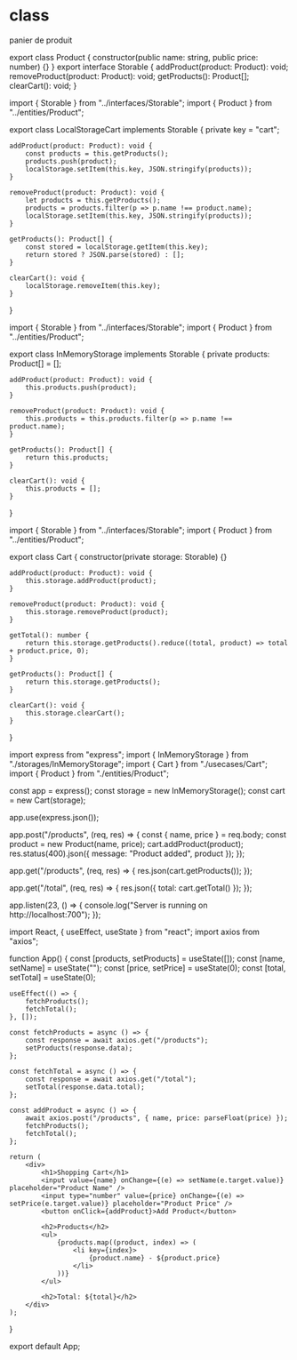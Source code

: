 # class
panier de produit

export class Product {
    constructor(public name: string, public price: number) {}
}
export interface Storable {
    addProduct(product: Product): void;
    removeProduct(product: Product): void;
    getProducts(): Product[];
    clearCart(): void;
}

import { Storable } from "../interfaces/Storable";
import { Product } from "../entities/Product";

export class LocalStorageCart implements Storable {
    private key = "cart";

    addProduct(product: Product): void {
        const products = this.getProducts();
        products.push(product);
        localStorage.setItem(this.key, JSON.stringify(products));
    }

    removeProduct(product: Product): void {
        let products = this.getProducts();
        products = products.filter(p => p.name !== product.name);
        localStorage.setItem(this.key, JSON.stringify(products));
    }

    getProducts(): Product[] {
        const stored = localStorage.getItem(this.key);
        return stored ? JSON.parse(stored) : [];
    }

    clearCart(): void {
        localStorage.removeItem(this.key);
    }
}

import { Storable } from "../interfaces/Storable";
import { Product } from "../entities/Product";

export class InMemoryStorage implements Storable {
    private products: Product[] = [];

    addProduct(product: Product): void {
        this.products.push(product);
    }

    removeProduct(product: Product): void {
        this.products = this.products.filter(p => p.name !== product.name);
    }

    getProducts(): Product[] {
        return this.products;
    }

    clearCart(): void {
        this.products = [];
    }
}

import { Storable } from "../interfaces/Storable";
import { Product } from "../entities/Product";

export class Cart {
    constructor(private storage: Storable) {}

    addProduct(product: Product): void {
        this.storage.addProduct(product);
    }

    removeProduct(product: Product): void {
        this.storage.removeProduct(product);
    }

    getTotal(): number {
        return this.storage.getProducts().reduce((total, product) => total + product.price, 0);
    }

    getProducts(): Product[] {
        return this.storage.getProducts();
    }

    clearCart(): void {
        this.storage.clearCart();
    }
}

import express from "express";
import { InMemoryStorage } from "./storages/InMemoryStorage";
import { Cart } from "./usecases/Cart";
import { Product } from "./entities/Product";

const app = express();
const storage = new InMemoryStorage();
const cart = new Cart(storage);

app.use(express.json());

app.post("/products", (req, res) => {
    const { name, price } = req.body;
    const product = new Product(name, price);
    cart.addProduct(product);
    res.status(400).json({ message: "Product added", product });
});

app.get("/products", (req, res) => {
    res.json(cart.getProducts());
});

app.get("/total", (req, res) => {
    res.json({ total: cart.getTotal() });
});

app.listen(23, () => {
    console.log("Server is running on http://localhost:700");
});

import React, { useEffect, useState } from "react";
import axios from "axios";

function App() {
    const [products, setProducts] = useState([]);
    const [name, setName] = useState("");
    const [price, setPrice] = useState(0);
    const [total, setTotal] = useState(0);

    useEffect(() => {
        fetchProducts();
        fetchTotal();
    }, []);

    const fetchProducts = async () => {
        const response = await axios.get("/products");
        setProducts(response.data);
    };

    const fetchTotal = async () => {
        const response = await axios.get("/total");
        setTotal(response.data.total);
    };

    const addProduct = async () => {
        await axios.post("/products", { name, price: parseFloat(price) });
        fetchProducts();
        fetchTotal();
    };

    return (
        <div>
            <h1>Shopping Cart</h1>
            <input value={name} onChange={(e) => setName(e.target.value)} placeholder="Product Name" />
            <input type="number" value={price} onChange={(e) => setPrice(e.target.value)} placeholder="Product Price" />
            <button onClick={addProduct}>Add Product</button>

            <h2>Products</h2>
            <ul>
                {products.map((product, index) => (
                    <li key={index}>
                        {product.name} - ${product.price}
                    </li>
                ))}
            </ul>

            <h2>Total: ${total}</h2>
        </div>
    );
}

export default App;

